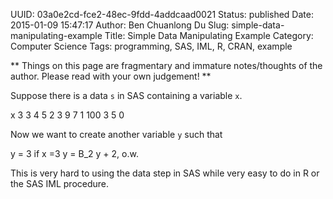 UUID: 03a0e2cd-fce2-48ec-9fdd-4addcaad0021
Status: published
Date: 2015-01-09 15:47:17
Author: Ben Chuanlong Du
Slug: simple-data-manipulating-example
Title: Simple Data Manipulating Example
Category: Computer Science
Tags: programming, SAS, IML, R, CRAN, example

**
Things on this page are
fragmentary and immature notes/thoughts of the author.
Please read with your own judgement!
**

Suppose there is a data `s` in SAS containing a variable `x`.

x
3
3
4
5
2
3
9
7
1
100
3
5
0

Now we want to create another variable `y` such that

y = 3 if x =3
y = B_2 y + 2, o.w.


This is very hard to using the data step in SAS 
while very easy to do in R or the SAS IML procedure.
